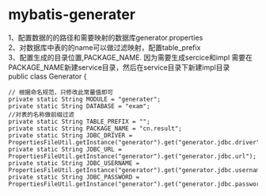 # mybatis-generater
1、配置数据的的路径和需要映射的数据库generator.properties<br>
2、对数据库中表的的name可以做过滤映射，配置table_prefix<br>
3、配置生成的目录位置,PACKAGE_NAME. 因为需要生成sercice和impl 需要在PACKAGE_NAME新建service目录，然后在service目录下新建impl目录<br>
public class Generator {

    // 根据命名规范，只修改此常量值即可
    private static String MODULE = "generater";
    private static String DATABASE = "exam";
    //对表的名称做前缀过滤
    private static String TABLE_PREFIX = "";
    private static String PACKAGE_NAME = "cn.result";
    private static String JDBC_DRIVER = PropertiesFileUtil.getInstance("generator").get("generator.jdbc.driver");
    private static String JDBC_URL = PropertiesFileUtil.getInstance("generator").get("generator.jdbc.url");
    private static String JDBC_USERNAME = PropertiesFileUtil.getInstance("generator").get("generator.jdbc.username");
    private static String JDBC_PASSWORD = PropertiesFileUtil.getInstance("generator").get("generator.jdbc.password");

